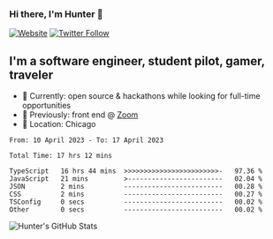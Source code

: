 ### Hi there, I'm Hunter 👋

[![Website](https://img.shields.io/website?label=iforgotyour.name&style=for-the-badge&url=https%3A%2F%2Fiforgotyour.name)](https://iforgotyour.name)
[![Twitter Follow](https://img.shields.io/twitter/follow/ghgoodreau?color=1DA1F2&logo=twitter&style=for-the-badge)](https://twitter.com/intent/user?screen_name=ghgoodreau)

## I'm a software engineer, student pilot, gamer, traveler

- 🔭 Currently: open source & hackathons while looking for full-time opportunities
- 📖 Previously: front end @ [Zoom](https://zoom.us/)
- 📍 Location: Chicago

<!-- Discord Presence from https://github.com/cnrad/lanyard-profile-readme -->

<!-- [![Discord Presence](https://lanyard-profile-readme.vercel.app/api/163118061828833280)](https://discord.com/users/163118061828833280) -->

<!-- GitHub stats from  https://github.com/anuraghazra/github-readme-stats -->

<!--START_SECTION:waka-->

```text
From: 10 April 2023 - To: 17 April 2023

Total Time: 17 hrs 12 mins

TypeScript   16 hrs 44 mins  >>>>>>>>>>>>>>>>>>>>>>>>-   97.36 %
JavaScript   21 mins         >------------------------   02.04 %
JSON         2 mins          -------------------------   00.28 %
CSS          2 mins          -------------------------   00.27 %
TSConfig     0 secs          -------------------------   00.02 %
Other        0 secs          -------------------------   00.02 %
```

<!--END_SECTION:waka-->

<img align="left" alt="Hunter's GitHub Stats" src="https://github-readme-stats.vercel.app/api?username=ghgoodreau&show_icons=true&hide_border=true&theme=nord" />

[website]: https://www.iforgotyour.name/
[twitter]: https://twitter.com/ghgoodreau
[instagram]: https://instagram.com/ghgoodreau
[linkedin]: https://linkedin.com/in/ghgoodreau
